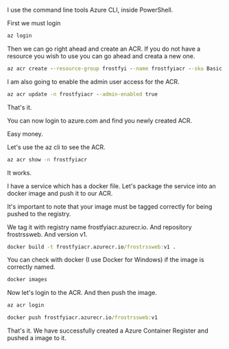 [//]: # "title: hugga bugga ulla johnson"
[//]: # "slug"
[//]: # "pubDate"
[//]: # "lastModified"
[//]: # "excerpt"
[//]: # "categories"
[//]: # "isPublished"

I use the command line tools Azure CLI, inside PowerShell.

First we must login

```cmd
az login
```

Then we can go right ahead and create an ACR. If you do not have a resource you wish to use you can go ahead and creata a new one.

```cmd
az acr create --resource-group frostfyi --name frostfyiacr --sku Basic
```

I am also going to enable the admin user access for the ACR.

```cmd
az acr update -n frostfyiacr --admin-enabled true
```

That's it. 

You can now login to azure.com and find you newly created ACR. 

Easy money.

Let's use the az cli to see the ACR.

```cmd
az acr show -n frostfyiacr
```

It works.

I have a service which has a docker file. Let's package the service into an docker image and push it to our ACR.

It's important to note that your image must be tagged correctly for being pushed to the registry.

We tag it with registry name frostfyiacr.azurecr.io. And repository frostrssweb. And version v1.

```cmd
docker build -t frostfyiacr.azurecr.io/frostrssweb:v1 .
```

You can check with docker (I use Docker for Windows) if the image is correctly named.

```cmd
docker images
```

Now let's login to the ACR. And then push the image.

```cmd
az acr login

docker push frostfyiacr.azurecr.io/frostrssweb:v1
```

That's it. We have successfully created a Azure Container Register and pushed a image to it.
